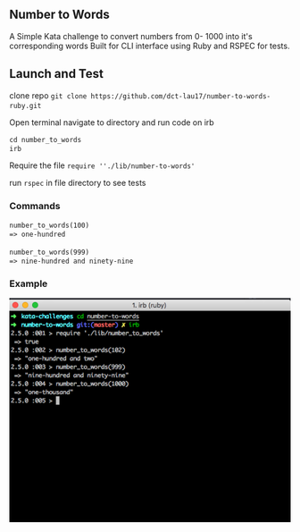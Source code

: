 ## Number to Words

A Simple Kata challenge to convert numbers from 0- 1000 into it's corresponding words
Built for CLI interface using Ruby and RSPEC for tests.

## Launch and Test
  clone repo
  `git clone https://github.com/dct-lau17/number-to-words-ruby.git`

  Open terminal navigate to directory and run code on irb
  ```
  cd number_to_words
  irb
  ```
  Require the file
  `require ''./lib/number-to-words'`

  run `rspec` in file directory to see tests

### Commands
```
number_to_words(100)
=> one-hundred

number_to_words(999)
=> nine-hundred and ninety-nine
```

### Example

![Alt text](screenshots/number-to-words.png)
